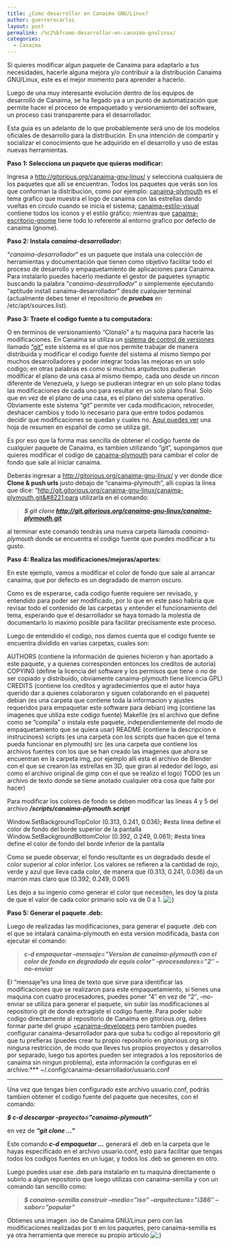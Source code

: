 ```yaml
---
title: ¿Como desarrollar en Canaima GNU/Linux?
author: guerrerocarlos
layout: post
permalink: /%c2%bfcomo-desarrollar-en-canaima-gnulinux/
categories:
  - Canaima
---
```

Si quieres modificar algun paquete de Canaima para adaptarlo a tus necesidades, hacerle alguna mejora y/o contribuir a la distribución Canaima GNU/Linux, este es el mejor momento para aprender a hacerlo.

Luego de una muy interesante evolución dentro de los equipos de desarrollo de Canaima, se ha llegado ya a un punto de automatización que permite hacer el proceso de empaquetado y versionamiento del software, un proceso casi transparente para el desarrollador.

Esta guía es un adelanto de lo que probablemente será uno de los modelos oficiales de desarrollo para la distribución. En una intención de compartir y socializar el conocimiento que he adquirido en el desarrollo y uso de estas nuevas herramientas.

**Paso 1: Selecciona un paquete que quieras modificar:**

Ingresa a <http://gitorious.org/canaima-gnu-linux/> y selecciona cualquiera de los paquetes que allí se encuentran. Todos los paquetes que verás son los que conforman la distribución, como por ejemplo: [canaima-plymouth][1] es el tema grafico que muestra el logo de canaima con las estrellas dando vueltas en circulo cuando se inicia el sistema; [canaima-estilo-visual][2] contiene todos los iconos y el estilo gráfico; mientras que [canaima-escritorio-gnome][3] tiene todo lo referente al entorno grafico por defecto de canaima (gnome).

**Paso 2: Instala *canaima-desarrollador*:**

&#8220;*canaima-desarrollador*&#8221; es un paquete que instala una colección de herramientas y documentación que tienen como objetivo facilitar todo el proceso de desarrollo y empaquetamiento de aplicaciones para Canaima. Para instalarlo puedes hacerlo mediante el gestor de paquetes synaptic buscando la palabra &#8220;*canaima-desarrollador*&#8221; o simplemente ejecutando &#8220;aptitude install canaima-desarrollador&#8221; desde cualquier terminal (actualmente debes tener el repositorio de ***pruebas*** en  /etc/apt/sources.list).

**Paso 3: Traete el codigo fuente a tu computadora:**

O en terminos de versionamiento &#8220;Clonalo&#8221; a tu maquina para hacerle las modificaciones. En Canaima se utiliza un [sistema de control de versiones][4] llamado [&#8220;git&#8221;][5] este sistema es el que nos permite trabajar de manera distribuida y modificar el codigo fuente del sistema al mismo tiempo por muchos desarrolladores y poder integrar todas las mejoras en un solo codigo; en otras palabras es como si muchos arquitectos pudieran modificar el plano de una casa al mismo tiempo, cada uno desde un rincon diferente de Venezuela, y luego se pudieran integrar en un solo plano todas las modificaciones de cada uno para resultar en un solo plano final. Solo que en vez de el plano de una casa, es el plano del sistema operativo. Obviamente este sistema &#8220;git&#8221; permite ver cada modificacion, retroceder, deshacer cambios y todo lo necesario para que entre todos podamos decidir que modificaciones se quedan y cuales no. [Aqui puedes ver][6] una hoja de resumen en español de como se utiliza git.

Es por eso que la forma mas sencilla de obtener el codigo fuente de cualquier paquete de Canaima, es tambien utilizando &#8220;git&#8221;, supongamos que quieres modificar el codigo de [canaima-plymouth][1] para cambiar el color de fondo que sale al iniciar canaima.

Deberás ingresar a http://gitorious.org/canaima-gnu-linux/ y ver donde dice **Clone & push urls** justo debajo de &#8220;canaima-plymouth&#8221;, alli copias la linea que dice: &#8220;http://git.gitorious.org/canaima-gnu-linux/canaima-plymouth.git&#8221;para utilizarla en el comando:

> ***$ git clone http://git.gitorious.org/canaima-gnu-linux/canaima-plymouth.git***

al terminar este comando tendrás una nueva carpeta llamada *canaima-plymouth* donde se encuentra el codigo fuente que puedes modificar a tu gusto.

**Paso 4: Realiza las modificaciones/mejoras/aportes:**

En este ejemplo, vamos a modificar el color de fondo que sale al arrancar canaima, que por defecto es un degradado de marron oscuro.

Como es de esperarse, cada codigo fuente requiere ser revisado, y entendido para poder ser modificado, por lo que en este paso habria que revisar todo el contenido de las carpetas y entender el funcionamiento del tema, esperando que el desarrollador se haya tomado la molestia de documentarlo lo maximo posible para facilitar precisamente este proceso.

Luego de entendido el codigo, nos damos cuenta que el codigo fuente se encuentra dividido en varias carpetas, cuales son:

AUTHORS (contiene la información de quienes hicieron y han aportado a este paquete, y a quienes corresponden entonces los creditos de autoria)  COPYING (define la licencia del software y los permisos que tiene o no de ser copiado y distribuido, obviamente canaima-plymouth tiene licencia GPL) CREDITS (contiene los creditos y agradecimientos que el autor haya querido dar a quienes colaboraron y siguen colaborando en el paquete) debian (es una carpeta que contiene toda la informacion y ajustes requeridos para empaquetar este software para debian) img (contiene las imagenes que utiliza este codigo fuente) Makefile (es el archivo que define como se &#8220;compila&#8221; o instala este paquete, independientemente del modo de empaquetamiento que se quiera usar) README (contiene la descripcion e instrucinoes) scripts (es una carpeta con los scripts que hacen que el tema pueda funcionar en plymouth) src (es una carpeta que contiene los archivos fuentes con los que se han creado las imagenes que ahora se encuentran en la carpeta img, por ejemplo alli esta el archivo de Blender con el que se crearon las estrellas en 3D, que giran al rededor del logo, asi como el archivo original de gimp con el que se realizo el logo) TODO (es un archivo de texto donde se tiene anotado cualquier otra cosa que falte por hacer)

Para modificar los colores de fondo se deben modificar las lineas 4 y 5 del archivo ***/scripts/canaima-plymouth.script***

Window.SetBackgroundTopColor (0.313, 0.241, 0.036); #esta linea define el color de fondo del borde superior de la pantalla  
Window.SetBackgroundBottomColor (0.392, 0.249, 0.061); #esta linea define el color de fondo del borde inferior de la pantalla

Como se puede observar, el fondo resultante es un degradado desde el color superior al color inferior. Los valores se refieren a la cantidad de rojo, verde y azul que lleva cada color, de manera que (0.313, 0.241, 0.036) da un marron mas claro que (0.392, 0.249, 0.061)

Les dejo a su ingenio como generar el color que necesiten, les doy la pista de que el valor de cada color primario solo va de 0 a 1. <img src='http://blog.carlosguerrero.com/wp-includes/images/smilies/icon_wink.gif' alt=';)' class='wp-smiley' /> 

**Paso 5: Generar el paquete .deb:**

Luego de realizadas las modificaciones, para generar el paquete .deb con el que se intalará canaima-plymouth en esta version modificada, basta con ejecutar el comando:

> ***c-d empaquetar &#8211;mensaje=&#8221;Version de canaima-plymouth con el color de fondo en degradado de equis color&#8221; &#8211;procesadores=&#8221;2&#8243; &#8211;no-enviar***

El &#8220;mensaje&#8221;es una linea de texto que sirve para identificar las modificaciones que se realizaron para este empaquetamiento, si tienes una maquina con cuatro procesadores, puedes poner &#8220;4&#8243; en vez de &#8220;2&#8243;, &#8211;no-enviar se utiliza para generar el paquete, sin subir las modificaciones al repositorio git de donde extragiste el codigo fuente. Para poder subir codigo directamente al repositorio de Canaima en gitorious.org, debes formar parte del grupo [+canaima-developers][7] pero tambien puedes configurar canaima-desarrollador para que suba tu codigo al repositorio git que tu prefieras (puedes crear tu propio repositorio en gitorious.org sin ninguna restricción, de modo que lleves tus propios proyectos y desarrollos por separado, luego tus aportes pueden ser integrados a los repositorios de canaima sin ningun problema), esta información la configuras en el archivo:*** ~/.config/canaima-desarrollador/usuario.conf  
***

Una vez que tengas bien configurado este archivo usuario.conf, podrás tambien obtener el codigo fuente del paquete que necesites, con el comando:

***$ c-d descargar &#8211;proyecto=&#8221;canaima-plymouth&#8221;***

en vez de ***&#8220;git clone &#8230;&#8221;***

Este comando ***c-d empaquetar &#8230;*** generará el .deb en la carpeta que le hayas especificado en el archivo usuario.conf, esto para facilitar que tengas todos los codigos fuentes en un lugar, y todos los .deb se generen en otro.

Luego puedes usar ese .deb para instalarlo en tu maquina directamente o subirlo a algun repositorio que luego utilizas con canaima-semilla y con un comando tan sencillo como:

> ***$ canaima-semilla construir &#8211;medio=&#8221;iso&#8221; &#8211;arquitectura=&#8221;i386&#8243; &#8211;sabor=&#8221;popular&#8221;***

Obtienes una imagen .iso de Canaima GNU/Linux pero con las modificaciones realizadas por ti en los paquetes, pero canaima-semilla es ya otra herramienta que merece su propio articulo <img src='http://blog.carlosguerrero.com/wp-includes/images/smilies/icon_wink.gif' alt=';)' class='wp-smiley' />

 [1]: http://gitorious.org/canaima-gnu-linux/canaima-plymouth
 [2]: http://gitorious.org/canaima-gnu-linux/canaima-estilo-visual
 [3]: http://gitorious.org/canaima-gnu-linux/canaima-escritorio-gnome
 [4]: http://es.wikipedia.org/wiki/Control_de_versiones
 [5]: http://git-scm.com/
 [6]: http://blog.carlosguerrero.com/index.php/2010/11/guia-cheatsheet-de-uso-de-git-como-sistema-de-versionamiento/
 [7]: http://gitorious.org/+canaima-developers